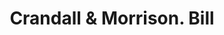 ---
doi: 10.7916/D8184JQN
date_other: '1880'
date_other_textual: 1880-1889
form: printed ephemera
genre:
- Invoices
name:
- Crandall & Morrison
object_in_context_url: https://biggert.cul.columbia.edu/items/view/ave_biggert_01925
subject_hierarchical_geographic:
- Syracuse, New York, United States
subject_name:
- Crandall & Morrison
title: Crandall & Morrison. Bill
sort_title: Crandall & Morrison. Bill
call_number: ave_biggert_01925
coordinates:
- 43.04694444444444,-76.14444444444445
pid: ave_biggert_01925
identifiers: ave_biggert_01925
thumbnail: https://derivativo-3.library.columbia.edu/iiif/2/ldpd:490593/full/!256,256/0/native.jpg
permalink: "/biggert/ave_biggert_01925/"
layout: iiif-image-page
---